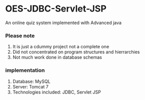 # OES-JDBC-Servlet-JSP
An online quiz system implemented with Advanced java

### Please note

1. It is just a cdummy project not a complete one
2. Did not concentrated on program structures and hierrarchies
3. Not much work done in database schemas

### implementation

1. Database: MySQL
2. Server:   Tomcat 7
3. Technologies included:   JDBC, Servlet JSP
